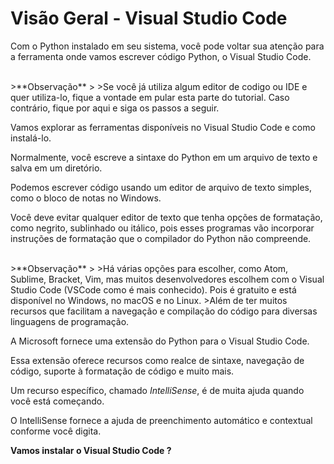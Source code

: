 # Visão Geral - Visual Studio Code

Com o Python instalado em seu sistema, você pode voltar sua atenção para a ferramenta onde vamos escrever código Python, o Visual Studio Code.

<br>
>**Observação**
>
>Se você já utiliza algum editor de codigo ou IDE e quer utiliza-lo, fique a vontade em pular esta parte do tutorial.
Caso contrário, fique por aqui e siga os passos a seguir.


Vamos explorar as ferramentas disponíveis no Visual Studio Code e como instalá-lo.

Normalmente, você escreve a sintaxe do Python em um arquivo de texto e salva em um diretório.

Podemos escrever código usando um editor de arquivo de texto simples, como o bloco de notas no Windows.

Você deve evitar qualquer editor de texto que tenha opções de formatação, como negrito, sublinhado ou itálico, pois esses programas vão incorporar instruções de formatação que o compilador do Python não compreende.

<br>
>**Observação**
>
>Há várias opções para escolher, como Atom, Sublime, Bracket, Vim, mas muitos desenvolvedores escolhem com o Visual Studio Code (VSCode como é mais conhecido). Pois é gratuito e está disponível no Windows, no macOS e no Linux. 
>Além de ter muitos recursos que facilitam a navegação e compilação do código para diversas linguagens de programação.

A Microsoft fornece uma extensão do Python para o Visual Studio Code. 

Essa extensão oferece recursos como realce de sintaxe, navegação de código, suporte à formatação de código e muito mais.

Um recurso específico, chamado *IntelliSense*, é de muita ajuda quando você está começando. 

O IntelliSense fornece a ajuda de preenchimento automático e contextual conforme você digita. 

**Vamos instalar o Visual Studio Code ?**
